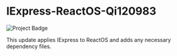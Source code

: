 # IExpress-ReactOS-Qi120983

<img src="https://ci.appveyor.com/api/projects/status/32r7s2skrgm9ubva?svg=true&passingText=Project%20-%20abandoned&failingText=master%20-%20Abandoned" alt="Project Badge">

This update applies IExpress to ReactOS and adds any necessary dependency files.
